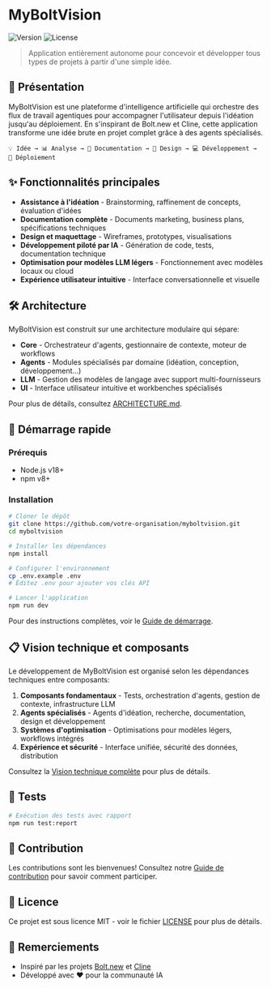 # MyBoltVision

![Version](https://img.shields.io/badge/version-1.0.0-blue.svg)
![License](https://img.shields.io/badge/license-MIT-green.svg)

> Application entièrement autonome pour concevoir et développer tous types de projets à partir d'une simple idée.

## 🚀 Présentation

MyBoltVision est une plateforme d'intelligence artificielle qui orchestre des flux de travail agentiques pour accompagner l'utilisateur depuis l'idéation jusqu'au déploiement. En s'inspirant de Bolt.new et Cline, cette application transforme une idée brute en projet complet grâce à des agents spécialisés.

```
💡 Idée → 📊 Analyse → 📝 Documentation → 🎨 Design → 💻 Développement → 🚀 Déploiement
```

## ✨ Fonctionnalités principales

- **Assistance à l'idéation** - Brainstorming, raffinement de concepts, évaluation d'idées
- **Documentation complète** - Documents marketing, business plans, spécifications techniques
- **Design et maquettage** - Wireframes, prototypes, visualisations
- **Développement piloté par IA** - Génération de code, tests, documentation technique
- **Optimisation pour modèles LLM légers** - Fonctionnement avec modèles locaux ou cloud
- **Expérience utilisateur intuitive** - Interface conversationnelle et visuelle

## 🛠️ Architecture

MyBoltVision est construit sur une architecture modulaire qui sépare:

- **Core** - Orchestrateur d'agents, gestionnaire de contexte, moteur de workflows
- **Agents** - Modules spécialisés par domaine (idéation, conception, développement...)
- **LLM** - Gestion des modèles de langage avec support multi-fournisseurs
- **UI** - Interface utilisateur intuitive et workbenches spécialisés

Pour plus de détails, consultez [ARCHITECTURE.md](./ARCHITECTURE.md).

## 🏁 Démarrage rapide

### Prérequis

- Node.js v18+
- npm v8+

### Installation

```bash
# Cloner le dépôt
git clone https://github.com/votre-organisation/myboltvision.git
cd myboltvision

# Installer les dépendances
npm install

# Configurer l'environnement
cp .env.example .env
# Éditez .env pour ajouter vos clés API

# Lancer l'application
npm run dev
```

Pour des instructions complètes, voir le [Guide de démarrage](./GETTING_STARTED.md).

## 📋 Vision technique et composants

Le développement de MyBoltVision est organisé selon les dépendances techniques entre composants:

1. **Composants fondamentaux** - Tests, orchestration d'agents, gestion de contexte, infrastructure LLM
2. **Agents spécialisés** - Agents d'idéation, recherche, documentation, design et développement
3. **Systèmes d'optimisation** - Optimisations pour modèles légers, workflows intégrés
4. **Expérience et sécurité** - Interface unifiée, sécurité des données, distribution

Consultez la [Vision technique complète](./ROADMAP.md) pour plus de détails.

## 🧪 Tests

```bash
# Exécution des tests avec rapport
npm run test:report
```

## 🤝 Contribution

Les contributions sont les bienvenues! Consultez notre [Guide de contribution](./CONTRIBUTING.md) pour savoir comment participer.

## 📄 Licence

Ce projet est sous licence MIT - voir le fichier [LICENSE](./LICENSE) pour plus de détails.

## 🙏 Remerciements

- Inspiré par les projets [Bolt.new](https://bolt.new) et [Cline](https://github.com/celine-s/cline)
- Développé avec ❤️ pour la communauté IA
